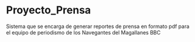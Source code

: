 # Proyecto_Prensa

Sistema que se encarga de generar reportes de prensa en formato pdf para el equipo de periodismo de los Navegantes del Magallanes BBC
